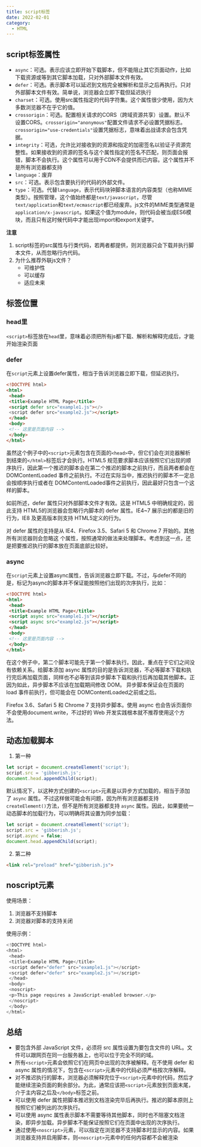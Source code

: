 ```yaml
---
title: script标签
date: 2022-02-01
category:
  - HTML
---
```


## script标签属性

- `async`：可选。表示应该立即开始下载脚本，但不能阻止其它页面动作，比如下载资源或等到其它脚本加载，只对外部脚本文件有效。
- `defer`：可选。表示脚本可以延迟到文档完全被解析和显示之后再执行。只对外部脚本文件有效。简单说，浏览器会立即下载但延迟执行
- `charset`：可选。使用src属性指定的代码字符集。这个属性很少使用，因为大多数浏览器不在乎它的值。
- `crossorigin`：可选。配置相关请求的CORS（跨域资源共享）设置。默认不设置CORS。`crossorigin="anonymous"`配置文件请求不必设置凭据标志。  
`crossorigin="use-credentials"`设置凭据标志，意味着出战请求会包含凭据。
- `integrity`：可选，允许比对接收到的资源和指定的加密签名以验证子资源完整性。如果接收到的资源的签名与这个属性指定的签名不匹配，则页面会报错，脚本不会执行。这个属性可以用于CDN不会提供而已内容。这个属性并不是所有浏览器都支持
- `language`：废弃
- `src`：可选。表示包含要执行的代码的外部文件。
- `type`：可选。代替`language`，表示代码块钟脚本语言的内容类型（也称MIME类型）。按照管理，这个值始终都是`text/javascript`，尽管`text/application`和`text/ecmascript`都已经废弃。js文件的MIME类型通常是`application/x-javascript`。如果这个值为module，则代码会被当成ES6模块，而且只有这时候代码中才能出现import和export关键字。

**注意**
1. script标签的src属性与行类代码，若两者都提供，则浏览器只会下载并执行脚本文件，从而忽略行内代码。
2. 为什么推荐外联js文件？
   - 可维护性
   - 可以缓存
   - 适应未来

## 标签位置
### head里
`<script>`标签放在`head`里，意味着必须把所有js都下载、解析和解释完成后，才能开始渲染页面

### defer
在`script`元素上设置defer属性，相当于告诉浏览器立即下载，但延迟执行。
```html
<!DOCTYPE html> 
<html> 
 <head> 
 <title>Example HTML Page</title> 
 <script defer src="example1.js"></> 
 <script defer src="example2.js"></script> 
 </head> 
 <body> 
 <!-- 这里是页面内容 --> 
 </body> 
</html>
```
虽然这个例子中的`<script>`元素包含在页面的`<head>`中，但它们会在浏览器解析到结束的`</html>`标签后才会执行。HTML5 规范要求脚本应该按照它们出现的顺序执行，因此第一个推迟的脚本会在第二个推迟的脚本之前执行，而且两者都会在 DOMContentLoaded 事件之前执行。不过在实际当中，推迟执行的脚本不一定总会按顺序执行或者在 DOMContentLoaded事件之前执行，因此最好只包含一个这样的脚本。

如前所述，defer 属性只对外部脚本文件才有效。这是 HTML5 中明确规定的，因此支持 HTML5的浏览器会忽略行内脚本的 defer 属性。IE4~7 展示出的都是旧的行为，IE8 及更高版本则支持 HTML5定义的行为。

对 defer 属性的支持是从 IE4、Firefox 3.5、Safari 5 和 Chrome 7 开始的。其他所有浏览器则会忽略这
个属性，按照通常的做法来处理脚本。考虑到这一点，还是把要推迟执行的脚本放在页面底部比较好。

### async
在`script`元素上设置async属性，告诉浏览器立即下载。不过，与defer不同的是，标记为async的脚本并不保证能按照他们出现的次序执行，比如：
```html
<!DOCTYPE html> 
<html> 
 <head> 
 <title>Example HTML Page</title> 
 <script async src="example1.js"></script> 
 <script async src="example2.js"></script> 
 </head> 
 <body> 
 <!-- 这里是页面内容 --> 
 </body> 
</html> 
```
在这个例子中，第二个脚本可能先于第一个脚本执行。因此，重点在于它们之间没有依赖关系。给脚本添加 async 属性的目的是告诉浏览器，不必等脚本下载和执行完后再加载页面，同样也不必等到该异步脚本下载和执行后再加载其他脚本。正因为如此，异步脚本不应该在加载期间修改 DOM。
异步脚本保证会在页面的 load 事件前执行，但可能会在 DOMContentLoaded之前或之后。

Firefox 3.6、Safari 5 和 Chrome 7 支持异步脚本。使用 async 也会告诉页面你不会使用document.write，不过好的 Web 开发实践根本就不推荐使用这个方法。



## 动态加载脚本
1. 第一种
```js
let script = document.createElement('script'); 
script.src = 'gibberish.js'; 
document.head.appendChild(script); 
```
默认情况下，以这种方式创建的`<script>`元素是以异步方式加载的，相当于添加了 `async` 属性。不过这样做可能会有问题，因为所有浏览器都支持 `createElement()`方法，但不是所有浏览器都支持 `async` 属性。因此，如果要统一动态脚本的加载行为，可以明确将其设置为同步加载：
```js
let script = document.createElement('script'); 
script.src = 'gibberish.js'; 
script.async = false; 
document.head.appendChild(script);
```
2. 第二种
```html
<link rel="preload" href="gibberish.js">
```

## noscript元素

使用场景：
1. 浏览器不支持脚本
2. 浏览器对脚本的支持关闭

使用示例：
```js
<!DOCTYPE html> 
<html> 
 <head> 
 <title>Example HTML Page</title> 
 <script defer="defer" src="example1.js"></script> 
 <script defer="defer" src="example2.js"></script> 
 </head> 
 <body> 
 <noscript> 
 <p>This page requires a JavaScript-enabled browser.</p> 
 </noscript> 
 </body> 
</html>
```

## 总结
- 要包含外部 JavaScript 文件，必须将 src 属性设置为要包含文件的 URL。文件可以跟网页在同一台服务器上，也可以位于完全不同的域。
- 所有`<script>`元素会依照它们在网页中出现的次序被解释。在不使用 defer 和 async 属性的情况下，包含在`<script>`元素中的代码必须严格按次序解释。
- 对不推迟执行的脚本，浏览器必须解释完位于`<script>`元素中的代码，然后才能继续渲染页面的剩余部分。为此，通常应该把`<script>`元素放到页面末尾，介于主内容之后及`</body>`标签之前。
- 可以使用 defer 属性把脚本推迟到文档渲染完毕后再执行。推迟的脚本原则上按照它们被列出的次序执行。
- 可以使用 async 属性表示脚本不需要等待其他脚本，同时也不阻塞文档渲染，即异步加载。异步脚本不能保证按照它们在页面中出现的次序执行。
- 通过使用`<noscript>`元素，可以指定在浏览器不支持脚本时显示的内容。如果浏览器支持并启用脚本，则`<noscript>`元素中的任何内容都不会被渲染
